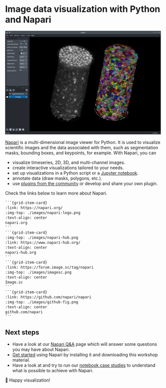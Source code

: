 # Image data visualization with Python and Napari

![segmentation](images/segmentation_fig.png)

[Napari](https://www.napari.org/) is a multi-dimensional image viewer for Python. It is used to visualize scientific images and the data associated with them, such as segmentation masks, bounding boxes, and keypoints, for example. With Napari, you can

- visualize timeseries, 2D, 3D, and multi-channel images.
- create interactive visualizations tailored to your needs.
- set up visualizations in a Python script or a [Jupyter notebook](https://jupyter.org/).
- annotate data (draw masks, polygons, etc.).
- use [plugins from the community](https://www.napari-hub.org/) or develop and share your own plugin.
  
Check the links below to learn more about Napari.

````{grid} 1 1 2 4
```{grid-item-card}
:link: https://napari.org/
:img-top: ./images/napari-logo.png
:text-align: center
napari.org
```
```{grid-item-card}
:img-top: ./images/napari-hub.png
:link: https://www.napari-hub.org/
:text-align: center
napari-hub.org
```
```{grid-item-card}
:link: https://forum.image.sc/tag/napari
:img-top: ./images/imagesc.png
:text-align: center
Image.sc
```
```{grid-item-card}
:link: https://github.com/napari/napari
:img-top: ./images/github-fig.png
:text-align: center
github.com/napari
```
````

## Next steps

- Have a look at our [Napari Q&A](./20_questions.md) page which will answer some questions you may have about Napari.
- [Get started](./getting_started.md) using Napari by installing it and downloading this workshop material.
- Have a look at and try to run our [notebook case studies](./notebooks/README.md) to understand what is possible to achieve with Napari.
  
🎉 Happy visualization!